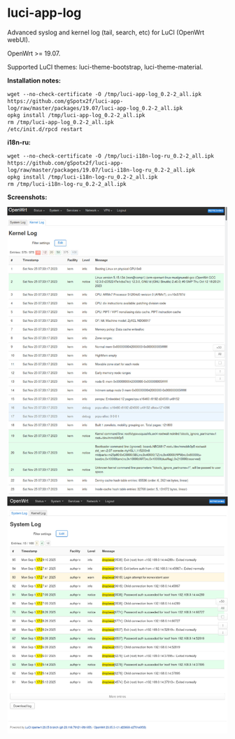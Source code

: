 # luci-app-log
Advanced syslog and kernel log (tail, search, etc) for LuCI (OpenWrt webUI).

OpenWrt >= 19.07.

Supported LuCI themes: luci-theme-bootstrap, luci-theme-material.

**Installation notes:**

    wget --no-check-certificate -O /tmp/luci-app-log_0.2-2_all.ipk https://github.com/gSpotx2f/luci-app-log/raw/master/packages/19.07/luci-app-log_0.2-2_all.ipk
    opkg install /tmp/luci-app-log_0.2-2_all.ipk
    rm /tmp/luci-app-log_0.2-2_all.ipk
    /etc/init.d/rpcd restart

**i18n-ru:**

    wget --no-check-certificate -O /tmp/luci-i18n-log-ru_0.2-2_all.ipk https://github.com/gSpotx2f/luci-app-log/raw/master/packages/19.07/luci-i18n-log-ru_0.2-2_all.ipk
    opkg install /tmp/luci-i18n-log-ru_0.2-2_all.ipk
    rm /tmp/luci-i18n-log-ru_0.2-2_all.ipk

**Screenshots:**

![](https://github.com/gSpotx2f/luci-app-log/blob/master/screenshots/01.jpg)
![](https://github.com/gSpotx2f/luci-app-log/blob/master/screenshots/02.jpg)
